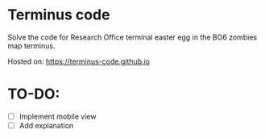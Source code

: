 # Terminus code

Solve the code for Research Office terminal easter egg in the BO6 zombies map terminus.

Hosted on: https://terminus-code.github.io

# TO-DO:

- [ ] Implement mobile view
- [ ] Add explanation